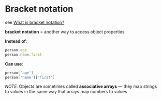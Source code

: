 # Bracket notation

see [What is bracket notation?](https://developer.mozilla.org/en-US/docs/Learn/JavaScript/Objects/Basics#Bracket_notation)

**bracket notation** = another way to access object properties

**Instead of**:

```javascript
person.age
person.name.first
```

**Can use**:

```javascript
person['age']
person['name']['first']
```

*NOTE*: Objects are sometimes called **associative arrays** — they map strings to values in the same way that arrays map numbers to values